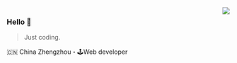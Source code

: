 <img align="right" src="https://github-readme-stats.vercel.app/api?username=adenjobs&show_icons=true&icon_color=805AD5&text_color=718096&bg_color=ffffff&hide_title=true" />

### Hello 👋

> Just coding.

🇨🇳 China Zhengzhou・🕹Web developer
